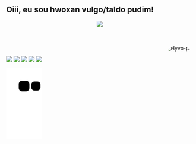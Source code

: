 ## Oiii, eu sou hwoxan vulgo/taldo pudim!
<div align="center">
  <a href="https://github.com/hwoxan">
  <img height="180em" src="https://github-readme-stats.vercel.app/api?username=hwoxan&show_icons=true&theme=dracula&include_all_commits=true&count_private=true"/>
</div>
  
  ##
  
  <div style="display: inline_block"><br>
  <img align="right" alt="Hyvo-pic" height="150" style="border-radius:50px;" src="https://i.pinimg.com/originals/5f/f0/2b/5ff02b04a5d5de7528b5c24d47326877.jpg">
</div>
  
  ##
 
<div> 
  <a href="https://www.youtube.com/channel/hwoxan" target="_blank"><img src="https://img.shields.io/badge/YouTube-FF0000?style=for-the-badge&logo=youtube&logoColor=white" target="_blank"></a>
  <a href="https://instagram.com/hwoxan" target="_blank"><img src="https://img.shields.io/badge/-Instagram-%23E4405F?style=for-the-badge&logo=instagram&logoColor=white" target="_blank"></a>
 	<a href="https://www.twitch.tv/hwoxan" target="_blank"><img src="https://img.shields.io/badge/Twitch-9146FF?style=for-the-badge&logo=twitch&logoColor=white" target="_blank"></a>
 <a href="https://discord.gg/" target="_blank"><img src="https://img.shields.io/badge/Discord-7289DA?style=for-the-badge&logo=discord&logoColor=white" target="_blank"></a> 
  <a href = "mailto:ohwoxan@gmail.com"><img src="https://img.shields.io/badge/-Gmail-%23333?style=for-the-badge&logo=gmail&logoColor=white" target="_blank"></a>
 
  ![Snake animation](https://github.com/hwoxan/hwoxan/blob/output/github-contribution-grid-snake.svg)
 
</div>
